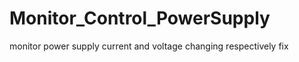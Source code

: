 # Monitor_Control_PowerSupply
monitor power supply  current and voltage changing respectively fix  
